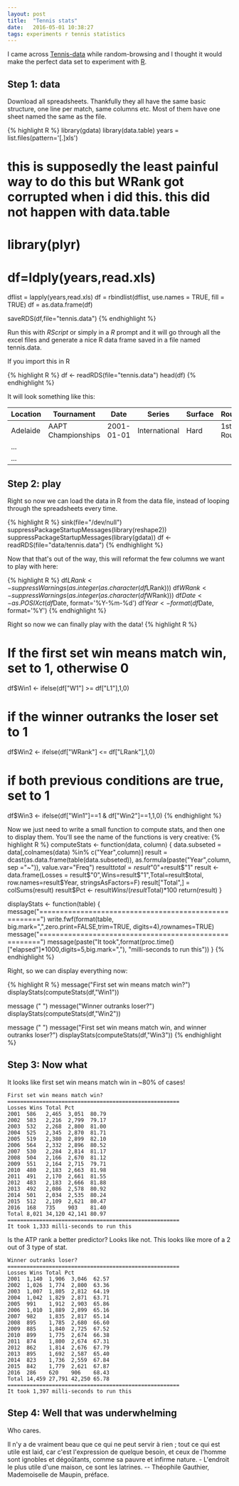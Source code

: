 ```yaml
---
layout: post
title:  "Tennis stats"
date:   2016-05-01 10:38:27
tags: experiments r tennis statistics
---
```


I came across [Tennis-data](http://www.tennis-data.co.uk/) while random-browsing and I thought it would make the perfect data set to experiment with [R](https://www.r-project.org/).

## Step 1: data

Download all spreadsheets. Thankfully they all have the same basic structure, one line per match, same columns etc. Most of them have one sheet named the same as the file.

{% highlight R %}
library(gdata)
library(data.table)
years = list.files(pattern='[.]xls')

# this is supposedly the least painful way to do this but WRank got corrupted when i did this. this did not happen with data.table
# library(plyr)
# df=ldply(years,read.xls)

dflist = lapply(years,read.xls)
df = rbindlist(dflist, use.names = TRUE, fill = TRUE)
df = as.data.frame(df)

saveRDS(df,file="tennis.data")
{% endhighlight %}

Run this with _RScript_ or simply in a _R_ prompt and it will go through all the excel files and generate a nice R data frame saved in a file named tennis.data.

If you import this in R

{% highlight R %}
df <- readRDS(file="tennis.data")
head(df)
{% endhighlight %}

It will look something like this:

| Location | Tournament         | Date       | Series        | Surface | Round     | Winner     | Loser       | WRank | WRank | W1 | L1 | W2 | L2 | W3 | L3 |
|----------|--------------------|------------|---------------|---------|-----------|------------|-------------|-------|-------|----|----|----|----|----|----|
| Adelaide | AAPT Championships | 2001-01-01 | International | Hard    | 1st Round | Clement A. | Gaudenzi A. | 18    | 101   | 6  | 7  | 6  | 0  | 6  | 3  |
| ...      |                    |            |               |         |           |            |             |       |       |    |    |    |    |    |    |
| ...      |                    |            |               |         |           |            |             |       |       |    |    |    |    |    |    |

## Step 2: play

Right so now we can load the data in R from the data file, instead of looping through the spreadsheets every time.

{% highlight R %}
sink(file="/dev/null")
suppressPackageStartupMessages(library(reshape2))
suppressPackageStartupMessages(library(gdata))
df <- readRDS(file="data/tennis.data")
{% endhighlight %}

Now that that's out of the way, this will reformat the few columns we want to play with here:

{% highlight R %}
df$LRank <- suppressWarnings(as.integer(as.character(df$LRank)))
df$WRank <- suppressWarnings(as.integer(as.character(df$WRank)))
df$Date <- as.POSIXct(df$Date, format='%Y-%m-%d')
df$Year <- format(df$Date, format='%Y')
{% endhighlight %}

Right so now we can finally play with the data!
{% highlight R %}
# If the first set win means match win, set to 1, otherwise 0
df$Win1 <- ifelse(df["W1"] >= df["L1"],1,0)
# if the winner outranks the loser set to 1
df$Win2 <- ifelse(df["WRank"] <= df["LRank"],1,0)
# if both previous conditions are true, set to 1
df$Win3 <- ifelse(df["Win1"]==1 & df["Win2"]==1,1,0)
{% endhighlight %}

Now we just need to write a small function to compute stats, and then one to display them. You'll see the name of the functions is very creative:
{% highlight R %}
computeStats <- function(data, column) {
    data.subseted = data[,colnames(data) %in% c("Year",column)]
    result = dcast(as.data.frame(table(data.subseted)), as.formula(paste("Year",column, sep ="~")), value.var="Freq")
    result$total = result$"0"+result$"1"
    result <- data.frame(Losses = result$"0",Wins=result$"1",Total=result$total, row.names=result$Year, stringsAsFactors=F)
    result["Total",] = colSums(result)
    result$Pct <- result$Wins/(result$Total)*100
    return(result)
}

displayStats <- function(table) {
    message("======================================================")
    write.fwf(format(table, big.mark=",",zero.print=FALSE,trim=TRUE, digits=4),rownames=TRUE)
    message("======================================================")
    message(paste("It took",format(proc.time()["elapsed"]*1000,digits=5,big.mark=","), "milli-seconds to run this"))
}
{% endhighlight %}

Right, so we can display everything now:

{% highlight R %}
message("First set win means match win?")
displayStats(computeStats(df,"Win1"))

message ("  ")
message("Winner outranks loser?")
displayStats(computeStats(df,"Win2"))

message ("  ")
message("First set win means match win, and winner outranks loser?")
displayStats(computeStats(df,"Win3"))
{% endhighlight %}

## Step 3: Now what

It looks like first set win means match win in ~80% of cases!

	First set win means match win?
	======================================================
	Losses Wins Total Pct
	2001  586   2,465  3,051  80.79
	2002  583   2,216  2,799  79.17
	2003  532   2,268  2,800  81.00
	2004  525   2,345  2,870  81.71
	2005  519   2,380  2,899  82.10
	2006  564   2,332  2,896  80.52
	2007  530   2,284  2,814  81.17
	2008  504   2,166  2,670  81.12
	2009  551   2,164  2,715  79.71
	2010  480   2,183  2,663  81.98
	2011  491   2,170  2,661  81.55
	2012  483   2,183  2,666  81.88
	2013  492   2,086  2,578  80.92
	2014  501   2,034  2,535  80.24
	2015  512   2,109  2,621  80.47
	2016  168   735    903    81.40
	Total 8,021 34,120 42,141 80.97
	======================================================
	It took 1,333 milli-seconds to run this

Is the ATP rank a better predictor? Looks like not. This looks like more of a 2 out of 3 type of stat.

	Winner outranks loser?
	======================================================
	Losses Wins Total Pct
	2001  1,140  1,906  3,046  62.57
	2002  1,026  1,774  2,800  63.36
	2003  1,007  1,805  2,812  64.19
	2004  1,042  1,829  2,871  63.71
	2005  991    1,912  2,903  65.86
	2006  1,010  1,889  2,899  65.16
	2007  982    1,835  2,817  65.14
	2008  895    1,785  2,680  66.60
	2009  885    1,840  2,725  67.52
	2010  899    1,775  2,674  66.38
	2011  874    1,800  2,674  67.31
	2012  862    1,814  2,676  67.79
	2013  895    1,692  2,587  65.40
	2014  823    1,736  2,559  67.84
	2015  842    1,779  2,621  67.87
	2016  286    620    906    68.43
	Total 14,459 27,791 42,250 65.78
	======================================================
	It took 1,397 milli-seconds to run this

## Step 4: Well that was underwhelming

Who cares.

Il n'y a de vraiment beau que ce qui ne peut servir à rien ; tout ce qui est utile est laid, car c'est l'expression de quelque besoin, et ceux de l'homme sont ignobles et dégoûtants, comme sa pauvre et infirme nature. - L'endroit le plus utile d'une maison, ce sont les latrines.
 -- Théophile Gauthier, Mademoiselle de Maupin, préface.

